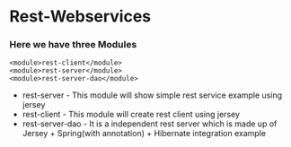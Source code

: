 # Rest-Webservices

### Here we have three Modules
    <module>rest-client</module>
    <module>rest-server</module>
    <module>rest-server-dao</module>
    
 - rest-server - This module will show simple rest service example using jersey
 - rest-client - This module will create rest client using jersey
 - rest-server-dao - It is a independent rest server which is made up of Jersey + Spring(with annotation) + Hibernate integration example